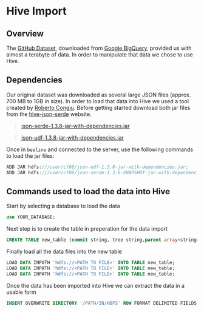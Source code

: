 # Hive Import

## Overview

The [GitHub Dataset](https://bigquery.cloud.google.com/dataset/bigquery-public-data:github_repos), downloaded from [Google BigQuery](https://bigquery.cloud.google.com), provided us with almost a terabyte of data. In order to manipulate that data we chose to use Hive.

## Dependencies

Our original dataset was downloaded as several large JSON files (approx. 700 MB to 1GB in size). In order to load that data into Hive we used a tool created by [Roberto Congiu](https://github.com/rcongiu). Before getting started download both jar files from the [hive-json-serde](http://www.congiu.net/hive-json-serde/1.3.8/cdh5/) website.

> [json-serde-1.3.8-jar-with-dependencies.jar](http://www.congiu.net/hive-json-serde/1.3.8/cdh5/json-serde-1.3.8-jar-with-dependencies.jar)

> [json-udf-1.3.8-jar-with-dependencies.jar](http://www.congiu.net/hive-json-serde/1.3.8/cdh5/json-udf-1.3.8-jar-with-dependencies.jar)

Once in `beeline` and connected to the server, use the following commands to load the jar files:

```java
ADD JAR hdfs:///user/cf86/json-udf-1.3.8-jar-with-dependencies.jar;
ADD JAR hdfs:///user/cf86/json-serde-1.3.6-SNAPSHOT-jar-with-dependencies.jar;
```
## Commands used to load the data into Hive

Start by selecting a database to load the data

```sql
use YOUR_DATABASE;
```

Next step is to create the table in preperation for the data import
```sql
CREATE TABLE new_table (commit string, tree string,parent array<string>, author map<string,string>, committer map<string,string>, subject string, message string, trailer array<struct<string:string>>,difference array<string>, repo_name array<string>) ROW FORMAT SERDE 'org.openx.data.jsonserde.JsonSerDe' STORED AS TEXTFILE;
```

Finally load all the data files into the new table

```sql
LOAD DATA INPATH 'hdfs://<PATH TO FILE>' INTO TABLE new_table;
LOAD DATA INPATH 'hdfs://<PATH TO FILE>' INTO TABLE new_table;
LOAD DATA INPATH 'hdfs://<PATH TO FILE>' INTO TABLE new_table;
```

Once the data has been imported into Hive we can extract the data in a usable form

```sql
INSERT OVERWRITE DIRECTORY '/PATH/IN/HDFS' ROW FORMAT DELIMITED FIELDS TERMINATED BY ',' SELECT lan.repo_name, author["date"], commit, language FROM new_table cmt INNER JOIN languages lan ON cmt.repo_name[0] = lan.repo_name WHERE size(language) > 0;
```
